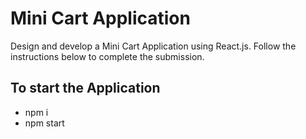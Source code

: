# Mini Cart Application

Design and develop a Mini Cart Application using React.js. Follow the instructions below to complete the submission.


To start the Application
-------------------------

- npm i
- npm start
  
